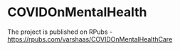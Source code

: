 # COVIDOnMentalHealth
The project is published on RPubs - https://rpubs.com/varshaas/COVIDOnMentalHealthCare
